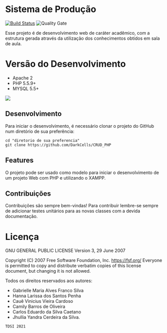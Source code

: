 # Sistema de Produção
[![Build Status](https://travis-ci.org/condessalovelace/mavenquickstart.svg?branch=master)](https://travis-ci.org/condessalovelace/mavenquickstart) ![Quality Gate](https://sonarcloud.io/api/project_badges/measure?project=br.com%3Amavenquickstart&metric=alert_status)

Esse projeto é de desenvolvimento web de caráter acadêmico, com a estrutura gerada através da utilização dos conhecimentos obtidos em sala de aula.

# Versão do Desenvolvimento

- Apache 2
- PHP 5.5.9+
- MYSQL 5.5+



<img src="https://img.shields.io/badge/PHP-777BB4?style=for-the-badge&logo=php&logoColor=white" target="_blank">

## Desenvolvimento

Para iniciar o desenvolvimento, é necessário clonar o projeto do GitHub num diretório de sua preferência:

```shell
cd "diretorio de sua preferencia"
git clone https://github.com/DarkCells/CRUD_PHP
```
## Features

O projeto pode ser usado como modelo para iniciar o desenvolvimento de um projeto Web com PHP e utilizando o XAMPP. 

## Contribuições

Contribuições são sempre bem-vindas! Para contribuir lembre-se sempre de adicionar testes unitários para as novas classes com a devida documentação.

# Licença

GNU GENERAL PUBLIC LICENSE
                       Version 3, 29 June 2007

 Copyright (C) 2007 Free Software Foundation, Inc. <https://fsf.org/>
 Everyone is permitted to copy and distribute verbatim copies
 of this license document, but changing it is not allowed.


Todos os direitos reservados aos autores:
- Gabrielle Maria Alves Franco Silva
- Hanna Larissa dos Santos Penha
- Cauê Vinicius Vieira Cardoso
- Camily Barros de Oliveira
- Carlos Eduardo da Silva Caetano
- Jhullia Yandra Cerdeira da Silva.
```
TDSI 2021
```
